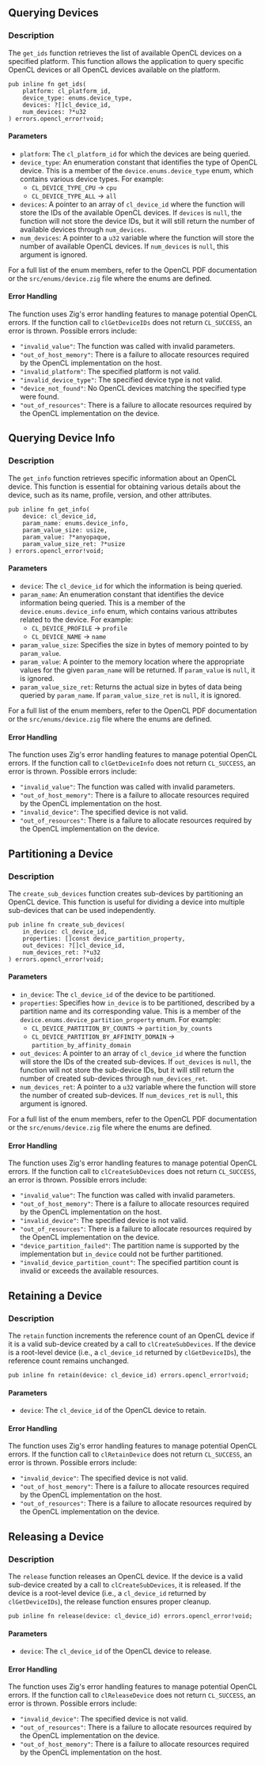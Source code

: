 ## Querying Devices

### Description

The `get_ids` function retrieves the list of available OpenCL devices on a specified platform. This function allows the application to query specific OpenCL devices or all OpenCL devices available on the platform.
```zig
pub inline fn get_ids(
    platform: cl_platform_id, 
    device_type: enums.device_type, 
    devices: ?[]cl_device_id, 
    num_devices: ?*u32
) errors.opencl_error!void;
```

#### Parameters

-   `platform`: The `cl_platform_id` for which the devices are being queried.
-   `device_type`: An enumeration constant that identifies the type of OpenCL device. This is a member of the `device.enums.device_type` enum, which contains various device types. For example:
    -   `CL_DEVICE_TYPE_CPU` -> `cpu`
    -   `CL_DEVICE_TYPE_ALL` -> `all`
-   `devices`: A pointer to an array of `cl_device_id` where the function will store the IDs of the available OpenCL devices. If `devices` is `null`, the function will not store the device IDs, but it will still return the number of available devices through `num_devices`.
-   `num_devices`: A pointer to a `u32` variable where the function will store the number of available OpenCL devices. If `num_devices` is `null`, this argument is ignored.

For a full list of the enum members, refer to the OpenCL PDF documentation or the `src/enums/device.zig` file where the enums are defined.

#### Error Handling

The function uses Zig's error handling features to manage potential OpenCL errors. If the function call to `clGetDeviceIDs` does not return `CL_SUCCESS`, an error is thrown. Possible errors include:

-   `"invalid_value"`: The function was called with invalid parameters.
-   `"out_of_host_memory"`: There is a failure to allocate resources required by the OpenCL implementation on the host.
-   `"invalid_platform"`: The specified platform is not valid.
-   `"invalid_device_type"`: The specified device type is not valid.
-   `"device_not_found"`: No OpenCL devices matching the specified type were found.
-   `"out_of_resources"`: There is a failure to allocate resources required by the OpenCL implementation on the device.

## Querying Device Info

### Description

The `get_info` function retrieves specific information about an OpenCL device. This function is essential for obtaining various details about the device, such as its name, profile, version, and other attributes.

```zig
pub inline fn get_info(
    device: cl_device_id, 
    param_name: enums.device_info, 
    param_value_size: usize, 
    param_value: ?*anyopaque, 
    param_value_size_ret: ?*usize
) errors.opencl_error!void;
```

#### Parameters

-   `device`: The `cl_device_id` for which the information is being queried.
-   `param_name`: An enumeration constant that identifies the device information being queried. This is a member of the `device.enums.device_info` enum, which contains various attributes related to the device. For example:
    -   `CL_DEVICE_PROFILE` -> `profile`
    -   `CL_DEVICE_NAME` -> `name`
-   `param_value_size`: Specifies the size in bytes of memory pointed to by `param_value`.
-   `param_value`: A pointer to the memory location where the appropriate values for the given `param_name` will be returned. If `param_value` is `null`, it is ignored.
-   `param_value_size_ret`: Returns the actual size in bytes of data being queried by `param_name`. If `param_value_size_ret` is `null`, it is ignored.

For a full list of the enum members, refer to the OpenCL PDF documentation or the `src/enums/device.zig` file where the enums are defined.

#### Error Handling

The function uses Zig's error handling features to manage potential OpenCL errors. If the function call to `clGetDeviceInfo` does not return `CL_SUCCESS`, an error is thrown. Possible errors include:

-   `"invalid_value"`: The function was called with invalid parameters.
-   `"out_of_host_memory"`: There is a failure to allocate resources required by the OpenCL implementation on the host.
-   `"invalid_device"`: The specified device is not valid.
-   `"out_of_resources"`: There is a failure to allocate resources required by the OpenCL implementation on the device.

## Partitioning a Device

### Description

The `create_sub_devices` function creates sub-devices by partitioning an OpenCL device. This function is useful for dividing a device into multiple sub-devices that can be used independently.
```zig
pub inline fn create_sub_devices(
    in_device: cl_device_id, 
    properties: []const device_partition_property, 
    out_devices: ?[]cl_device_id, 
    num_devices_ret: ?*u32
) errors.opencl_error!void;
```

#### Parameters

-   `in_device`: The `cl_device_id` of the device to be partitioned.
-   `properties`: Specifies how `in_device` is to be partitioned, described by a partition name and its corresponding value. This is a member of the `device.enums.device_partition_property` enum. For example:
    -   `CL_DEVICE_PARTITION_BY_COUNTS` -> `partition_by_counts`
    -   `CL_DEVICE_PARTITION_BY_AFFINITY_DOMAIN` -> `partition_by_affinity_domain`
-   `out_devices`: A pointer to an array of `cl_device_id` where the function will store the IDs of the created sub-devices. If `out_devices` is `null`, the function will not store the sub-device IDs, but it will still return the number of created sub-devices through `num_devices_ret`.
-   `num_devices_ret`: A pointer to a `u32` variable where the function will store the number of created sub-devices. If `num_devices_ret` is `null`, this argument is ignored.

For a full list of the enum members, refer to the OpenCL PDF documentation or the `src/enums/device.zig` file where the enums are defined.

#### Error Handling

The function uses Zig's error handling features to manage potential OpenCL errors. If the function call to `clCreateSubDevices` does not return `CL_SUCCESS`, an error is thrown. Possible errors include:

-   `"invalid_value"`: The function was called with invalid parameters.
-   `"out_of_host_memory"`: There is a failure to allocate resources required by the OpenCL implementation on the host.
-   `"invalid_device"`: The specified device is not valid.
-   `"out_of_resources"`: There is a failure to allocate resources required by the OpenCL implementation on the device.
-   `"device_partition_failed"`: The partition name is supported by the implementation but `in_device` could not be further partitioned.
-   `"invalid_device_partition_count"`: The specified partition count is invalid or exceeds the available resources.

## Retaining a Device

### Description

The `retain` function increments the reference count of an OpenCL device if it is a valid sub-device created by a call to `clCreateSubDevices`. If the device is a root-level device (i.e., a `cl_device_id` returned by `clGetDeviceIDs`), the reference count remains unchanged.

```zig
pub inline fn retain(device: cl_device_id) errors.opencl_error!void;
```

#### Parameters

-   `device`: The `cl_device_id` of the OpenCL device to retain.

#### Error Handling

The function uses Zig's error handling features to manage potential OpenCL errors. If the function call to `clRetainDevice` does not return `CL_SUCCESS`, an error is thrown. Possible errors include:

-   `"invalid_device"`: The specified device is not valid.
-   `"out_of_host_memory"`: There is a failure to allocate resources required by the OpenCL implementation on the host.
-   `"out_of_resources"`: There is a failure to allocate resources required by the OpenCL implementation on the device.

## Releasing a Device

### Description

The `release` function releases an OpenCL device. If the device is a valid sub-device created by a call to `clCreateSubDevices`, it is released. If the device is a root-level device (i.e., a `cl_device_id` returned by `clGetDeviceIDs`), the release function ensures proper cleanup.

```zig
pub inline fn release(device: cl_device_id) errors.opencl_error!void;
```

#### Parameters

-   `device`: The `cl_device_id` of the OpenCL device to release.

#### Error Handling

The function uses Zig's error handling features to manage potential OpenCL errors. If the function call to `clReleaseDevice` does not return `CL_SUCCESS`, an error is thrown. Possible errors include:

-   `"invalid_device"`: The specified device is not valid.
-   `"out_of_resources"`: There is a failure to allocate resources required by the OpenCL implementation on the device.
-   `"out_of_host_memory"`: There is a failure to allocate resources required by the OpenCL implementation on the host.
